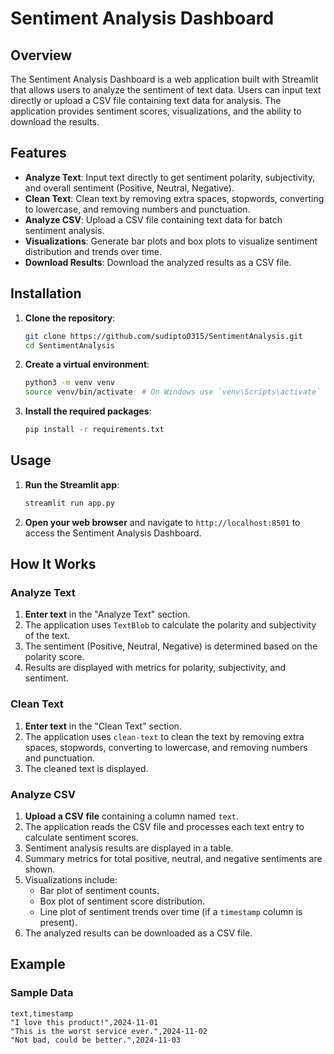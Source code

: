 # Sentiment Analysis Dashboard

## Overview

The Sentiment Analysis Dashboard is a web application built with Streamlit that allows users to analyze the sentiment of text data. Users can input text directly or upload a CSV file containing text data for analysis. The application provides sentiment scores, visualizations, and the ability to download the results.

## Features

- **Analyze Text**: Input text directly to get sentiment polarity, subjectivity, and overall sentiment (Positive, Neutral, Negative).
- **Clean Text**: Clean text by removing extra spaces, stopwords, converting to lowercase, and removing numbers and punctuation.
- **Analyze CSV**: Upload a CSV file containing text data for batch sentiment analysis.
- **Visualizations**: Generate bar plots and box plots to visualize sentiment distribution and trends over time.
- **Download Results**: Download the analyzed results as a CSV file.

## Installation

1. **Clone the repository**:

   ```bash
   git clone https://github.com/sudipto0315/SentimentAnalysis.git
   cd SentimentAnalysis
   ```
2. **Create a virtual environment**:

   ```bash
   python3 -m venv venv
   source venv/bin/activate  # On Windows use `venv\Scripts\activate`
   ```
3. **Install the required packages**:

   ```bash
   pip install -r requirements.txt
   ```

## Usage

1. **Run the Streamlit app**:

   ```bash
   streamlit run app.py
   ```
2. **Open your web browser** and navigate to `http://localhost:8501` to access the Sentiment Analysis Dashboard.

## How It Works

### Analyze Text

1. **Enter text** in the "Analyze Text" section.
2. The application uses `TextBlob` to calculate the polarity and subjectivity of the text.
3. The sentiment (Positive, Neutral, Negative) is determined based on the polarity score.
4. Results are displayed with metrics for polarity, subjectivity, and sentiment.

### Clean Text

1. **Enter text** in the "Clean Text" section.
2. The application uses `clean-text` to clean the text by removing extra spaces, stopwords, converting to lowercase, and removing numbers and punctuation.
3. The cleaned text is displayed.

### Analyze CSV

1. **Upload a CSV file** containing a column named `text`.
2. The application reads the CSV file and processes each text entry to calculate sentiment scores.
3. Sentiment analysis results are displayed in a table.
4. Summary metrics for total positive, neutral, and negative sentiments are shown.
5. Visualizations include:
   - Bar plot of sentiment counts.
   - Box plot of sentiment score distribution.
   - Line plot of sentiment trends over time (if a `timestamp` column is present).
6. The analyzed results can be downloaded as a CSV file.

## Example

### Sample Data

```csv
text,timestamp
"I love this product!",2024-11-01
"This is the worst service ever.",2024-11-02
"Not bad, could be better.",2024-11-03
```
